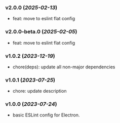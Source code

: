 ### v2.0.0 (_2025-02-13_)

- feat: move to eslint flat config

### v2.0.0-beta.0 (_2025-02-05_)

- feat: move to eslint flat config

### v1.0.2 (_2023-12-19_)

- chore(deps): update all non-major dependencies

### v1.0.1 (_2023-07-25_)

- chore: update description

### v1.0.0 (_2023-07-24_)

- basic ESLint config for Electron.
